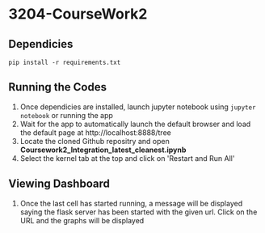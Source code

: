 # 3204-CourseWork2

## Dependicies
`pip install -r requirements.txt`

## Running the Codes
1. Once dependicies are installed, launch jupyter notebook using `jupyter notebook` or running the app
2. Wait for the app to automatically launch the default browser and load the default page at http://localhost:8888/tree
3. Locate the cloned Github repositry and open **Coursework2_Integration_latest_cleanest.ipynb**
4. Select the kernel tab at the top and click on 'Restart and Run All'

## Viewing Dashboard
1. Once the last cell has started running, a message will be displayed saying the flask server has been started with the given url. Click on the URL and the graphs will be displayed
